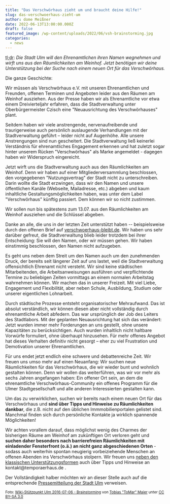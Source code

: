 ```yaml
---
title: "Das Verschwörhaus zieht um und braucht deine Hilfe!"
slug: das-verschwoerhaus-zieht-um
author: dome Meißner
date: 2022-06-13T13:00:00.000Z
draft: false
featured_image: /wp-content/uploads/2022/06/vsh-brainstorming.jpg
categories:
  - news
---
```


<abbr title="too long; didn't read">tl;dr</abbr>: _Die Stadt Ulm will den Ehrenamtlichen ihren Namen wegnehmen und wirft uns aus den Räumlichkeiten am Weinhof. Jetzt benötigen wir deine Unterstützung bei der Suche nach einem neuen Ort für das Verschwörhaus._

Die ganze Geschichte: 

Wir müssen als Verschwörhaus e.V. mit unseren Ehrenamtlichen und Freunden, offenen Terminen und Angeboten leider aus den Räumen am Weinhof ausziehen. Aus der Presse haben wir als Ehrenamtliche vor etwa einem Dreivierteljahr erfahren, dass die Stadtverwaltung unter Oberbürgermeister Czisch eine "Neuausrichtung des Verschwörhauses" plant. 

Seitdem haben wir viele anstrengende, nervenaufreibende und traurigerweise auch persönlich auslaugende Verhandlungen mit der Stadtverwaltung geführt – leider nicht auf Augenhöhe. Alle unsere Anstrengungen sind nun gescheitert. Die Stadtverwaltung ließ keinerlei Verständnis für ehrenamtliches Engagement erkennen und hat zuletzt sogar hinter unserem Rücken "Verschwörhaus" als Marke angemeldet - dagegen haben wir Widerspruch eingereicht.

Jetzt wirft uns die Stadtverwaltung auch aus den Räumlichkeiten am Weinhof. Denn wir haben auf einer Mitgliederversammlung beschlossen, den vorgegebenen "Nutzungsvertrag" der Stadt nicht zu unterschreiben. Darin wollte die Stadt erzwingen, dass wir den Namen und unsere öffentlichen Kanäle (Webseite, Mailadresse, etc.) abgeben und kaum inhaltliche Gestaltungsmöglichkeiten haben, was unter dem Label "Verschwörhaus" künftig passiert. Dem können wir so nicht zustimmen.

Wir sollen nun bis spätestens zum 13.07. aus den Räumlichkeiten am Weinhof ausziehen und die Schlüssel abgeben.

Danke an alle, die uns in der letzten Zeit unterstützt haben -- beispielsweise durch den offenen Brief auf [verschwoerhaus-bleibt.de](https://verschwoerhaus-bleibt.de). Wir haben uns sehr darüber gefreut, die Stadtverwaltung blieb leider trotzdem bei ihrer Entscheidung: Sie will den Namen, oder wir müssen gehen. Wir haben einstimmig beschlossen, den Namen nicht aufzugeben.

Es geht uns neben dem Streit um den Namen auch um den zunehmenden Druck, der bereits seit längerer Zeit auf uns lastet, weil die Stadtverwaltung offensichtlich Ehrenamt nicht versteht. Wir sind keine städtischen Mitarbeitenden, die Arbeitsanweisungen ausführen und verpflichtende Termine zu beliebigen Zeiten vormittags an einem normalen Arbeitstag wahrnehmen können. Wir machen das in unserer Freizeit. Mit viel Liebe, Engagement und Flexibilität, aber neben Schule, Ausbildung, Studium oder unserer eigentlichen Lohnarbeit.

Durch städtische Prozesse entsteht organisatorischer Mehraufwand. Das ist absolut verständlich, wir können diesen aber nicht vollständig durch ehrenamtliche Arbeit abfedern. Das war ursprünglich der Job des Leiters des Stadtlabors. Mit der geplanten Neuausrichtung hat sich das verändert: Jetzt wurden immer mehr Forderungen an uns gestellt, ohne unsere Kapazitäten zu berücksichtigen. Auch wurden inhaltlich nicht haltbare Vorwürfe formuliert, ohne überhaupt hinzusehen. Für mehr offenes Angebot hat dieses Verhalten definitiv nicht gesorgt – eher zu viel Frustration und Demotivation unserer Ehrenamtlichen.

Für uns endet jetzt endlich eine schwere und debattenreiche Zeit. Wir freuen uns umso mehr auf einen Neuanfang: Wir suchen neue Räumlichkeiten für das Verschwörhaus, die wir wieder bunt und wohnlich gestalten können. Denn wir wollen das weiterführen, was wir vor mehr als sechs Jahren angefangen haben: Ein offener Ort sein, an dem die ehrenamtliche Verschwörhaus-Community ein offenes Programm für die Ulmer Stadtgesellschaft und alle anderen Interessierten gestalten kann.

Um das zu verwirklichen, suchen wir bereits nach einem neuen Ort für das Verschwörhaus und **sind über Tipps und Hinweise zu Räumlichkeiten dankbar**, die z.B. nicht auf den üblichen Immmobilienportalen gelistet sind. Manchmal finden sich durch persönliche Kontakte ja wirklich spannende Möglichkeiten!

Wir achten vorallem darauf, dass möglichst wenig des Charmes der bisherigen Räume am Weinhof am zukünftigen Ort verloren geht und **suchen daher besonders nach barrierefreien Räumlichkeiten mit einladender Fensterfront (o.ä.) an nicht ganz abgeschiedenen Orten** - sodass auch weiterhin spontan neugierig vorbeiziehende Menschen an offenen Abenden ins Verschwörhaus stolpern. Wir freuen uns [neben den klassischen Unterstützungsformen](/spenden/) auch über Tipps und Hinweise an kontakt<!-- -->@temporaerhaus.<!-- nospam.example -->de <!-- oder über dieses [Formular](https://forms.gle/Z2GddN17hjPof1rJ9) -->.

Der Vollständigkeit halber möchten wir an dieser Stelle auch auf die entsprechende [Pressemitteilung der Stadt Ulm](https://www.ulm.de/leben-in-ulm/digitale-stadt/meldungen/2022_06_juni/vsh_verein_abstimmung_juni2022) verweisen.

<small>
Foto: <a href="https://commons.wikimedia.org/wiki/File:Wiki-Stützpunkt_Ulm_2016-07-06_-_Brainstorming.jpg">Wiki-Stützpunkt Ulm 2016-07-06 - Brainstorming</a> von <a href="https://commons.wikimedia.org/wiki/User:Tobias_%22ToMar%22_Maier">Tobias "ToMar" Maier</a> unter <a href="https://creativecommons.org/licenses/by-sa/3.0/legalcode" rel="license">CC BY-SA 3.0</a>
</small>

